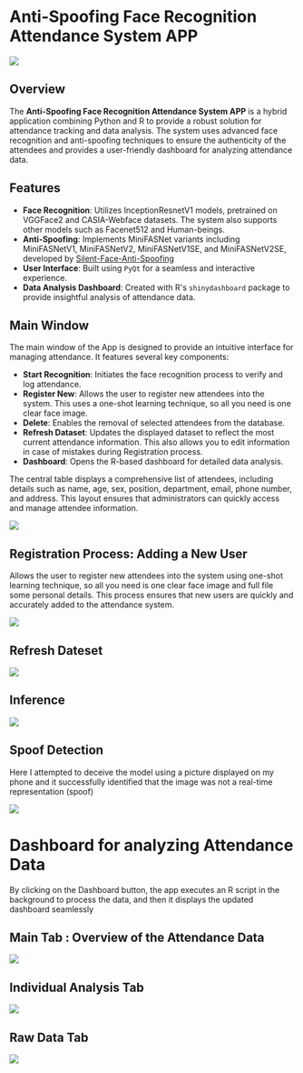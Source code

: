 # Anti-Spoofing Face Recognition Attendance System APP
![](Images/PYR.png)

## Overview

The **Anti-Spoofing Face Recognition Attendance System APP** is a hybrid application combining Python and R to provide a robust solution for attendance tracking and data analysis. The system uses advanced face recognition and anti-spoofing techniques to ensure the authenticity of the attendees and provides a user-friendly dashboard for analyzing attendance data.

## Features

- **Face Recognition**: Utilizes InceptionResnetV1 models, pretrained on VGGFace2 and CASIA-Webface datasets. The system also supports other models such as Facenet512 and Human-beings.
- **Anti-Spoofing**: Implements MiniFASNet variants including MiniFASNetV1, MiniFASNetV2, MiniFASNetV1SE, and MiniFASNetV2SE, developed by [Silent-Face-Anti-Spoofing](https://github.com/minivision-ai/Silent-Face-Anti-Spoofing) 
- **User Interface**: Built using `PyQt` for a seamless and interactive experience.
- **Data Analysis Dashboard**: Created with R's `shinydashboard` package to provide insightful analysis of attendance data.

## Main Window

The main window of the App is designed to provide an intuitive interface for managing attendance. It features several key components:

- **Start Recognition**: Initiates the face recognition process to verify and log attendance.
- **Register New**: Allows the user to register new attendees into the system. This uses a one-shot learning technique, so all you need is one clear face image.
- **Delete**: Enables the removal of selected attendees from the database.
- **Refresh Dataset**: Updates the displayed dataset to reflect the most current attendance information. This also allows you to edit information in case of mistakes during Registration process.
- **Dashboard**: Opens the R-based dashboard for detailed data analysis.

The central table displays a comprehensive list of attendees, including details such as name, age, sex, position, department, email, phone number, and address. This layout ensures that administrators can quickly access and manage attendee information.

![](Images/MainWindow.png)

## Registration Process: Adding a New User

Allows the user to register new attendees into the system using one-shot learning technique, so all you need is one clear face image and full file some personal details. This process ensures that new users are quickly and accurately added to the attendance system.

![](Images/Registration.png)

## Refresh Dateset

![](Images/Refresh.gif)

## Inference

![](Images/Real.jpg)

## Spoof Detection

Here I attempted to deceive the model using a picture displayed on my phone and it successfully identified that the image was not a real-time representation (spoof)

![](Images/Spoof.png)

# Dashboard for analyzing Attendance Data

By clicking on the Dashboard button, the app executes an R script in the background to process the data, and then it displays the updated dashboard seamlessly

## Main Tab : Overview of the Attendance Data

![](Images/TAB1.gif)

## Individual Analysis Tab

![](Images/TAB2.gif)

## Raw Data Tab 

![](Images/TAB3.gif)



